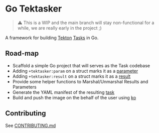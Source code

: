 # Go Tektasker

> :warning: This is a WIP and the main branch will stay non-functional
> for a while, we are really early in the project ;)

A framework for building
[Tekton](https://tekton.dev)
[Tasks](https://tekton.dev/docs/pipelines/tasks/) in Go.

## Road-map

* Scaffold a simple Go project that will serves as the Task codebase
* Adding `+tektasker:param` on a struct marks it as a
  [parameter](https://tekton.dev/docs/pipelines/tasks/#specifying-parameters)
* Adding `+tektasker:result` on a struct marks it as a
  [result](https://tekton.dev/docs/pipelines/tasks/#emitting-results)
* Provide some helper functions to Marshal/Unmarshal Results and Parameters
* Generate the YAML manifest of the resulting
  [task](https://tekton.dev/docs/pipelines/tasks/#configuring-a-task)
* Build and push the image on the behalf of
  the user using [ko](https://github.com/ko-build/ko)

## Contributing

See [CONTRIBUTING.md](./CONTRIBUTING.md)
